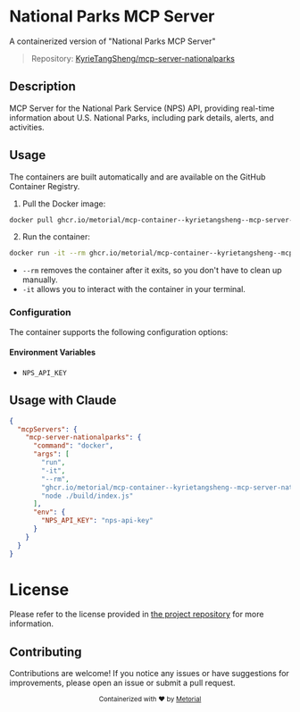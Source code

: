 
# National Parks MCP Server

A containerized version of "National Parks MCP Server"

> Repository: [KyrieTangSheng/mcp-server-nationalparks](https://github.com/KyrieTangSheng/mcp-server-nationalparks)

## Description

MCP Server for the National Park Service (NPS) API, providing real-time information about U.S. National Parks, including park details, alerts, and activities.


## Usage

The containers are built automatically and are available on the GitHub Container Registry.

1. Pull the Docker image:

```bash
docker pull ghcr.io/metorial/mcp-container--kyrietangsheng--mcp-server-nationalparks--mcp-server-nationalparks
```

2. Run the container:

```bash
docker run -it --rm ghcr.io/metorial/mcp-container--kyrietangsheng--mcp-server-nationalparks--mcp-server-nationalparks 
```

- `--rm` removes the container after it exits, so you don't have to clean up manually.
- `-it` allows you to interact with the container in your terminal.


### Configuration

The container supports the following configuration options:




#### Environment Variables

- `NPS_API_KEY`




## Usage with Claude

```json
{
  "mcpServers": {
    "mcp-server-nationalparks": {
      "command": "docker",
      "args": [
        "run",
        "-it",
        "--rm",
        "ghcr.io/metorial/mcp-container--kyrietangsheng--mcp-server-nationalparks--mcp-server-nationalparks",
        "node ./build/index.js"
      ],
      "env": {
        "NPS_API_KEY": "nps-api-key"
      }
    }
  }
}
```

# License

Please refer to the license provided in [the project repository](https://github.com/KyrieTangSheng/mcp-server-nationalparks) for more information.

## Contributing

Contributions are welcome! If you notice any issues or have suggestions for improvements, please open an issue or submit a pull request.

<div align="center">
  <sub>Containerized with ❤️ by <a href="https://metorial.com">Metorial</a></sub>
</div>
  
